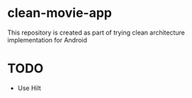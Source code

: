 # clean-movie-app
This repository is created as part of trying clean architecture implementation for Android

# TODO
- Use Hilt
